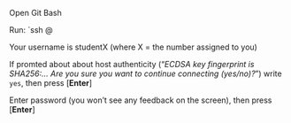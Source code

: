 Open Git Bash

Run: `ssh <username>@<ip-address>

Your username is studentX (where X = the number assigned to you)

If promted about about host authenticity (“*ECDSA key fingerprint is SHA256:… Are you sure you want to continue connecting (yes/no)?*”) write `yes`, then press \[**Enter**]

Enter password (you won’t see any feedback on the screen), then press \[**Enter**]